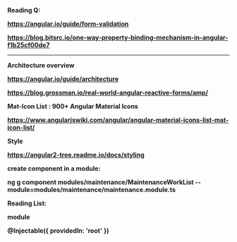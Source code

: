 <b>Reading Q:<b>
  
 https://angular.io/guide/form-validation
 
 https://blog.bitsrc.io/one-way-property-binding-mechanism-in-angular-f1b25cf00de7
 
 
 <hr>

<b>Architecture overview</b>

https://angular.io/guide/architecture

https://blog.grossman.io/real-world-angular-reactive-forms/amp/

<b>Mat-Icon List : 900+ Angular Material Icons</b>

https://www.angularjswiki.com/angular/angular-material-icons-list-mat-icon-list/

<b>Style</b>

https://angular2-tree.readme.io/docs/styling

create component in a module:

ng g component modules/maintenance/MaintenanceWorkList --module=modules/maintenance/maintenance.module.ts

Reading List:

module

@Injectable({
  providedIn: 'root'
})
